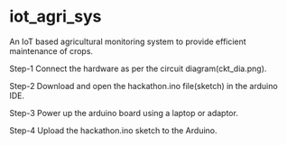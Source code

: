 # iot_agri_sys
An IoT based agricultural monitoring system to provide efficient maintenance of crops.


Step-1 Connect the hardware as per the circuit diagram(ckt_dia.png).

Step-2 Download and open the hackathon.ino file(sketch) in the arduino IDE.

Step-3 Power up the arduino board using a laptop or adaptor.

Step-4 Upload the hackathon.ino sketch to the Arduino.
